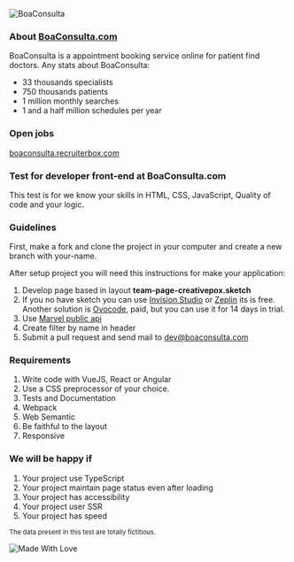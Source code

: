 ![BoaConsulta](https://www.boaconsulta.com/assets/icons/logo-preferencial/logo-preferencial-r-g-b@2x.png)

### About [BoaConsulta.com](https://www.boaconsulta.com)
BoaConsulta is a appointment booking service online for patient find doctors. Any stats about BoaConsulta:

* 33 thousands specialists
* 750 thousands patients
* 1 million monthly searches
* 1 and a half million schedules per year

### Open jobs
[boaconsulta.recruiterbox.com](https://boaconsulta.recruiterbox.com)

### Test for developer front-end at BoaConsulta.com
This test is for we know your skills in HTML, CSS, JavaScript, Quality of code and your logic.

### Guidelines
First, make a fork and clone the project in your computer and create a new branch with your-name.

After setup project you will need this instructions for make your application:

1. Develop page based in layout **team-page-creativepox.sketch**
2. If you no have sketch you can use [Invision Studio](https://www.invisionapp.com/studio) or [Zeplin](https://zeplin.io) its is free. Another solution is [Ovocode](https://avocode.com/), paid, but you can use it for 14 days in trial.
3. Use [Marvel public api](https://developer.marvel.com)
4. Create filter by name in header
5. Submit a pull request and send mail to dev@boaconsulta.com

### Requirements
1. Write code with VueJS, React or Angular
2. Use a CSS preprocessor of your choice.
3. Tests and Documentation
4. Webpack
5. Web Semantic
7. Be faithful to the layout
8. Responsive

### We will be happy if
1. Your project use TypeScript
2. Your project maintain page status even after loading
3. Your project has accessibility
4. Your project user SSR
5. Your project has speed

<sub>The data present in this test are totally fictitious.</sub>

![Made With Love](https://forthebadge.com/images/badges/built-with-love.svg)

